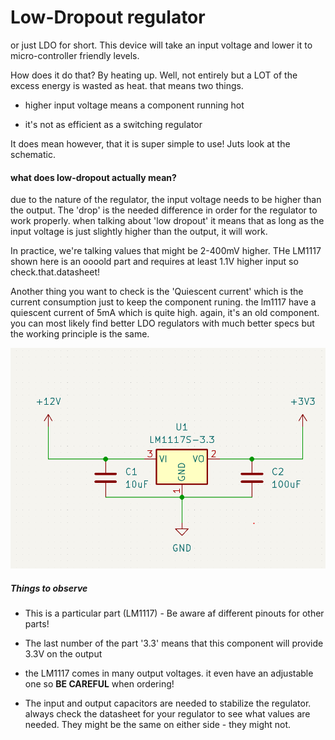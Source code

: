 # Low-Dropout regulator

or just LDO for short. This device will take an input voltage and lower it to micro-controller friendly levels.

How does it do that? By heating up. Well, not entirely but a LOT of the excess energy is wasted as heat. that means two things.

* higher input voltage means a component running hot

* it's not as efficient as a switching regulator

It does mean however, that it is super simple to use! Juts look at the schematic.

#### what does low-dropout actually mean?

due to the nature of the regulator, the input voltage needs to be higher than the output. The 'drop' is the needed difference in order for the regulator to work properly. when talking about 'low dropout' it means that as long as the input voltage is just slightly higher than the output, it will work.

In practice, we're talking values that might be 2-400mV higher. THe LM1117 shown here is an oooold part and requires at least 1.1V higher input so check.that.datasheet!

Another thing you want to check is the 'Quiescent current' which is the current consumption just to keep the component runing. the lm1117 have a quiescent current of 5mA which is quite high. again, it's an old component. you can most likely find better LDO regulators with much better specs but the working principle is the same.



![](LDO.png)

##### Things to observe

* This is a particular part (LM1117) - Be aware af different pinouts for other parts!

* The last number of the part '3.3' means that this component will provide 3.3V on the output

* the LM1117 comes in many output voltages. it even have an adjustable one so **BE CAREFUL** when ordering!

* The input and output capacitors are needed to stabilize the regulator. always check the datasheet for your regulator to see what values are needed. They might be the same on either side - they might not.
